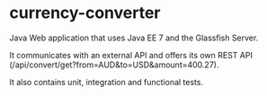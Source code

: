 # currency-converter

Java Web application that uses Java EE 7 and the Glassfish Server.

It communicates with an external API and offers its own REST API (/api/convert/get?from=AUD&to=USD&amount=400.27).

It also contains unit, integration and functional tests.

